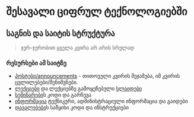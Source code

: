 # შესავალი ციფრულ ტექნოლოგიებში


## საგნის და საიტის სტრუქტურა

> ჯერ-ჯერობით ყველა კვირა არ არის სრულად

### რესურსები ამ საიტზე
- [პოსტები/announcements](./posts) - თითოეული კვირის შეჯამება, იმ კვირის ცვლილებები/შენიშვნები.  
- [ლექციები](./lectures) და ლექციებზე გამოყენებული [სლაიდები](./lectures/slides)
- [სემინარები](./seminars)ს კოდი და გარჩევა
- [ინფორმაცია](./info) ტექნიკური, ადმინისტრაციული ინფორმაცია და გაიდები
- [დავალებები](./homework)ს საწყისი კოდი და ინსტრუქციები
